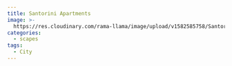 ```yaml
---
title: Santorini Apartments
image: >-
  https://res.cloudinary.com/rama-llama/image/upload/v1582585758/Santorini_Street_jj7t55.jpg
categories:
  - scapes
tags:
  - City
---
```


